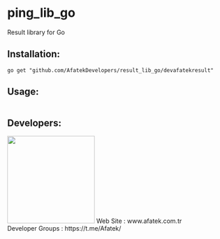 # ping_lib_go

Result library for Go

## Installation:

```shell
go get "github.com/AfatekDevelopers/result_lib_go/devafatekresult"
```

## Usage:

```go

```

## Developers:
<img src="https://github.com/AfatekDevelopers/companyfiles/blob/master/afatek-logo.png?raw=true" width="200"/>
Web Site        : www.afatek.com.tr <br />
Developer Groups : https://t.me/Afatek/ <br />